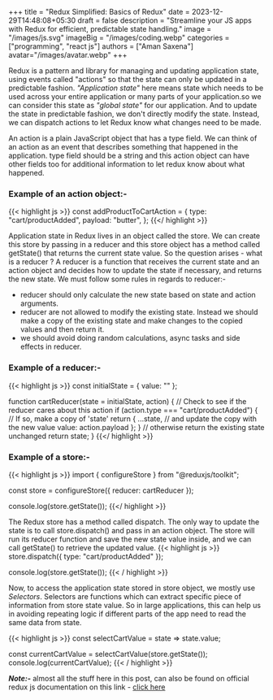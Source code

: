 +++
title = "Redux Simplified: Basics of Redux"
date = 2023-12-29T14:48:08+05:30
draft = false
description = "Streamline your JS apps with Redux for efficient, predictable state handling."
image = "/images/js.svg"
imageBig = "/images/coding.webp"
categories = ["programming", "react js"]
authors = ["Aman Saxena"]
avatar="/images/avatar.webp"
+++

Redux is a pattern and library for managing and updating application state, using events called "actions" so that the state can only be updated in a predictable fashion. *"Application state"* here means state which needs to be used across your entire application or many parts of your application.so we can consider this state as *"global state"* for our application. And to update the state in predictable fashion, we don't directly modify the state. Instead, we can dispatch actions to let Redux know what changes need to be made.

An action is a plain JavaScript object that has a type field. We can think of an action as an event that describes something that happened in the application. type field should be a string and this action object can have other fields too for additional information to let redux know about what happened.

### Example of an action object:-
{{< highlight js >}}
const addProductToCartAction = {
  type: "cart/productAdded",
  payload: "butter",
};
{{</ highlight >}}

Application state in Redux lives in an object called the store. We can create this store by passing in a reducer and this store object has a method called getState() that returns the current state value.
So the question arises - what is a reducer ? 
A reducer is a function that receives the current state and an action object and decides how to update the state if necessary, and returns the new state. We must follow some rules in regards to reducer:-
- reducer should only calculate the new state based on state and action arguments.
- reducer are not allowed to modify the existing state. Instead we should make a copy of the existing state and make changes to the copied values and then return it.
- we should avoid doing random calculations, async tasks and side effects in reducer.

### Example of a reducer:-
{{< highlight js >}}
const initialState = { value: "" };

function cartReducer(state = initialState, action) {
  // Check to see if the reducer cares about this action
  if (action.type === "cart/productAdded") {
    // If so, make a copy of 'state'
    return {
      ...state,
      // and update the copy with the new value
      value: action.payload
    };
  }
  // otherwise return the existing state unchanged
  return state;
}
{{</ highlight >}}

### Example of a store:-
{{< highlight js >}}
import { configureStore } from "@reduxjs/toolkit";

const store = configureStore({ reducer: cartReducer });

console.log(store.getState());
{{</ highlight >}}

The Redux store has a method called dispatch. The only way to update the state is to call store.dispatch() and pass in an action object. The store will run its reducer function and save the new state value inside, and we can call getState() to retrieve the updated value.
{{< highlight js >}}
store.dispatch({ type: "cart/productAdded" });

console.log(store.getState());
{{< / highlight >}}

Now, to access the application state stored in store object, we mostly use *Selectors*. Selectors are functions which can extract specific piece of information from store state value. So in large applications, this can help us in avoiding repeating logic if different parts of the app need to read the same data from state.

{{< highlight js >}}
const selectCartValue = state => state.value;

const currentCartValue = selectCartValue(store.getState());
console.log(currentCartValue);
{{< / highlight >}}

***Note:-*** almost all the stuff here in this post, can also be found on official redux js documentation on this link - <a href="https://redux.js.org/tutorials/essentials/part-1-overview-concepts" target="_blank" rel="noopener noreferrer">click here</a>

